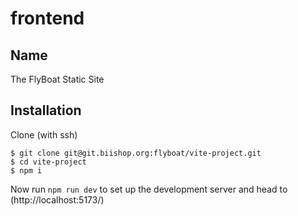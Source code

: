 # frontend

## Name

The FlyBoat Static Site

## Installation

Clone (with ssh)

```
$ git clone git@git.biishop.org:flyboat/vite-project.git
$ cd vite-project
$ npm i
```

Now run `npm run dev` to set up the development server and head to (http://localhost:5173/)
